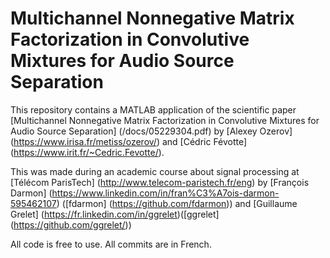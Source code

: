 # Multichannel Nonnegative Matrix Factorization in Convolutive Mixtures for Audio Source Separation

This repository contains a MATLAB application of the scientific paper [Multichannel Nonnegative Matrix Factorization in Convolutive Mixtures for Audio Source Separation] (/docs/05229304.pdf) by [Alexey Ozerov] (https://www.irisa.fr/metiss/ozerov/) and [Cédric Févotte] (https://www.irit.fr/~Cedric.Fevotte/).  
  

This was made during an academic course about signal processing at [Télécom ParisTech] (http://www.telecom-paristech.fr/eng) by [François Darmon] (https://www.linkedin.com/in/fran%C3%A7ois-darmon-595462107) ([fdarmon] (https://github.com/fdarmon)) and [Guillaume Grelet] (https://fr.linkedin.com/in/ggrelet)([ggrelet] (https://github.com/ggrelet/))  
  



  All code is free to use. All commits are in French.